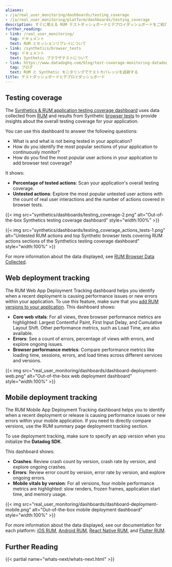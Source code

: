 ```yaml
---
aliases:
- /ja/real_user_monitoring/dashboards/testing_coverage
- /ja/real_user_monitoring/platform/dashboards/testing_coverage
description: すぐに使える RUM テストダッシュボードとデプロイダッシュボードをご紹介します。
further_reading:
- link: /real_user_monitoring/
  tag: ドキュメント
  text: RUM とセッションリプレイについて
- link: /synthetics/browser_tests
  tag: ドキュメント
  text: Synthetic ブラウザテストについて
- link: https://www.datadoghq.com/blog/test-coverage-monitoring-datadog/
  tag: ブログ
  text: RUM と Synthetic モニタリングでテストカバレッジを追跡する
title: テストダッシュボードとデプロイダッシュボード
---
```


## Testing coverage


The [Synthetics & RUM application testing coverage dashboard][1] uses data collected from [RUM][2] and results from Synthetic [browser tests][3] to provide insights about the overall testing coverage for your application. 

You can use this dashboard to answer the following questions:

- What is and what is not being tested in your application?
- How do you identify the most popular sections of your application to continuously monitor?
- How do you find the most popular user actions in your application to add browser test coverage? 

It shows:

- **Percentage of tested actions**: Scan your application's overall testing coverage.
- **Untested actions**: Explore the most popular untested user actions with the count of real user interactions and the number of actions covered in browser tests.

{{< img src="synthetics/dashboards/testing_coverage-2.png" alt="Out-of-the-box Synthetics testing coverage dashboard" style="width:100%" >}}

{{< img src="synthetics/dashboards/testing_coverage_actions_tests-1.png" alt="Untested RUM actions and top Synthetic browser tests covering RUM actions sections of the Synthetics testing coverage dashboard" style="width:100%" >}}

For more information about the data displayed, see [RUM Browser Data Collected][2].

## Web deployment tracking

The RUM Web App Deployment Tracking dashboard helps you identify when a recent deployment is causing performance issues or new errors within your application. To use this feature, make sure that you [add RUM versions to your application][4]. This dashboard shows:

- **Core web vitals**:
  For all views, three browser performance metrics are highlighted: Largest Contentful Paint, First Input Delay, and Cumulative Layout Shift. Other performance metrics, such as Load Time, are also available.
- **Errors**: 
  See a count of errors, percentage of views with errors, and explore ongoing issues.
- **Browser performance metrics**:
  Compare performance metrics like loading time, sessions, errors, and load times across different services and versions.

{{< img src="real_user_monitoring/dashboards/dashboard-deployment-web.png" alt="Out-of-the-box web deployment dashboard" style="width:100%" >}}

## Mobile deployment tracking

The RUM Mobile App Deployment Tracking dashboard helps you to identify when a recent deployment or release is causing performance issues or new errors within your mobile application. If you need to directly compare versions, use the RUM summary page deployment tracking section.

To use deployment tracking, make sure to specify an app version when you initialize the **Datadog SDK**.

This dashboard shows:

- **Crashes**: 
  Review crash count by version, crash rate by version, and explore ongoing crashes.
- **Errors**:
  Review error count by version, error rate by version, and explore ongoing errors.
- **Mobile vitals by version**:
  For all versions, four mobile performance metrics are highlighted: slow renders, frozen frames, application start time, and memory usage.

{{< img src="real_user_monitoring/dashboards/dashboard-deployment-mobile.png" alt="Out-of-the-box mobile deployment dashboard" style="width:100%" >}}

For more information about the data displayed, see our documentation for each platform: [iOS RUM][5], [Android RUM][6], [React Native RUM][7], and [Flutter RUM][8].

## Further Reading

{{< partial name="whats-next/whats-next.html" >}}

[1]: https://app.datadoghq.com/dash/integration/30697/synthetics---browser-test-performance
[2]: /ja/real_user_monitoring/browser/data_collected/
[3]: /ja/synthetics/browser_tests/
[4]: /ja/real_user_monitoring/browser/setup/#initialization-parameters
[5]: /ja/real_user_monitoring/ios/data_collected/
[6]: /ja/real_user_monitoring/android/data_collected/
[7]: /ja/real_user_monitoring/reactnative/data_collected/
[8]: /ja/real_user_monitoring/mobile_and_tv_monitoring/data_collected/flutter